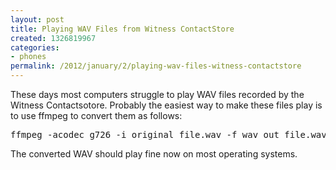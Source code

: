 ```yaml
---
layout: post
title: Playing WAV Files from Witness ContactStore
created: 1326819967
categories:
- phones
permalink: /2012/january/2/playing-wav-files-witness-contactstore
---
```

<p>These days most computers struggle to play WAV files recorded by the Witness Contactsotore. Probably the easiest way to make these files play is to use ffmpeg to convert them as follows:</p>
<pre>
ffmpeg -acodec g726 -i original_file.wav -f wav out_file.wav
</pre>
<p>The converted WAV should play fine now on most operating systems.</p>
